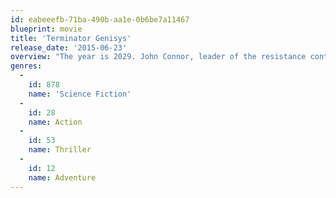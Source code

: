 ```yaml
---
id: eabeeefb-71ba-490b-aa1e-0b6be7a11467
blueprint: movie
title: 'Terminator Genisys'
release_date: '2015-06-23'
overview: "The year is 2029. John Connor, leader of the resistance continues the war against the machines. At the Los Angeles offensive, John's fears of the unknown future begin to emerge when TECOM spies reveal a new plot by SkyNet that will attack him from both fronts; past and future, and will ultimately change warfare forever."
genres:
  -
    id: 878
    name: 'Science Fiction'
  -
    id: 28
    name: Action
  -
    id: 53
    name: Thriller
  -
    id: 12
    name: Adventure
---
```

